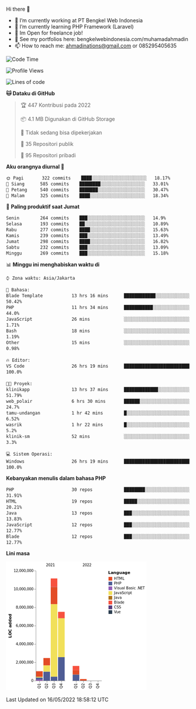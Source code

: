Hi there 👋

- 🔭 I’m currently working at PT Bengkel Web Indonesia
- 🌱 I’m currently learning PHP Framework (Laravel)
- 📂 Im Open for freelance job!
- 🧷 See my portfolios here: bengkelwebindonesia.com/muhamadahmadin
- 📫 How to reach me: ahmadinations@gmail.com or 085295405635


<!--START_SECTION:waka-->
![Code Time](http://img.shields.io/badge/Code%20Time-0%20secs-blue)

![Profile Views](http://img.shields.io/badge/Profil%20dilihat-3-blue)

![Lines of code](https://img.shields.io/badge/Sejak%20Hello%20World%20aku%20telah%20menulis-24%20Million%20baris%20kode-blue)

**🐱 Dataku di GitHub** 

> 🏆 447 Kontribusi pada 2022
 > 
> 📦 4.1 MB Digunakan di GitHub Storage 
 > 
> 🚫 Tidak sedang bisa dipekerjakan
 > 
> 📜 35 Repositori publik 
 > 
> 🔑 95 Repositori pribadi  
 > 
**Aku orangnya diurnal 🐤** 

```text
🌞 Pagi       322 commits    ████░░░░░░░░░░░░░░░░░░░░░   18.17% 
🌆 Siang      585 commits    ████████░░░░░░░░░░░░░░░░░   33.01% 
🌃 Petang     540 commits    ███████░░░░░░░░░░░░░░░░░░   30.47% 
🌙 Malam      325 commits    ████░░░░░░░░░░░░░░░░░░░░░   18.34%

```
📅 **Paling produktif saat Jumat** 

```text
Senin        264 commits    ███░░░░░░░░░░░░░░░░░░░░░░   14.9% 
Selasa       193 commits    ██░░░░░░░░░░░░░░░░░░░░░░░   10.89% 
Rabu         277 commits    ████░░░░░░░░░░░░░░░░░░░░░   15.63% 
Kamis        239 commits    ███░░░░░░░░░░░░░░░░░░░░░░   13.49% 
Jumat        298 commits    ████░░░░░░░░░░░░░░░░░░░░░   16.82% 
Sabtu        232 commits    ███░░░░░░░░░░░░░░░░░░░░░░   13.09% 
Minggu       269 commits    ███░░░░░░░░░░░░░░░░░░░░░░   15.18%

```


📊 **Minggu ini menghabiskan waktu di** 

```text
⌚︎ Zona waktu: Asia/Jakarta

💬 Bahasa: 
Blade Template           13 hrs 16 mins      ████████████░░░░░░░░░░░░░   50.42% 
PHP                      11 hrs 34 mins      ███████████░░░░░░░░░░░░░░   44.0% 
JavaScript               26 mins             ░░░░░░░░░░░░░░░░░░░░░░░░░   1.71% 
Bash                     18 mins             ░░░░░░░░░░░░░░░░░░░░░░░░░   1.19% 
Other                    15 mins             ░░░░░░░░░░░░░░░░░░░░░░░░░   0.98%

🔥 Editor: 
VS Code                  26 hrs 19 mins      █████████████████████████   100.0%

🐱‍💻 Proyek: 
klinikapp                13 hrs 37 mins      █████████████░░░░░░░░░░░░   51.79% 
web_polair               6 hrs 30 mins       ██████░░░░░░░░░░░░░░░░░░░   24.7% 
tamu-undangan            1 hr 42 mins        █░░░░░░░░░░░░░░░░░░░░░░░░   6.52% 
wasrik                   1 hr 22 mins        █░░░░░░░░░░░░░░░░░░░░░░░░   5.2% 
klinik-sm                52 mins             ░░░░░░░░░░░░░░░░░░░░░░░░░   3.3%

💻 Sistem Operasi: 
Windows                  26 hrs 19 mins      █████████████████████████   100.0%

```

**Kebanyakan menulis dalam bahasa PHP** 

```text
PHP                      30 repos            ████████░░░░░░░░░░░░░░░░░   31.91% 
HTML                     19 repos            █████░░░░░░░░░░░░░░░░░░░░   20.21% 
Java                     13 repos            ███░░░░░░░░░░░░░░░░░░░░░░   13.83% 
JavaScript               12 repos            ███░░░░░░░░░░░░░░░░░░░░░░   12.77% 
Blade                    12 repos            ███░░░░░░░░░░░░░░░░░░░░░░   12.77%

```


**Lini masa**

![Chart not found](https://raw.githubusercontent.com/MuhamadAhmadin/MuhamadAhmadin/master/charts/bar_graph.png) 


 Last Updated on 16/05/2022 18:58:12 UTC
<!--END_SECTION:waka-->

